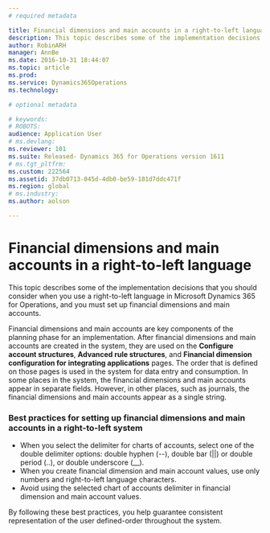```yaml
---
# required metadata

title: Financial dimensions and main accounts in a right-to-left language | Microsoft Docs
description: This topic describes some of the implementation decisions that you should consider when you use a right-to-left language in Microsoft Dynamics 365 for Operations, and you must set up financial dimensions and main accounts.
author: RobinARH
manager: AnnBe
ms.date: 2016-10-31 18:44:07
ms.topic: article
ms.prod: 
ms.service: Dynamics365Operations
ms.technology: 

# optional metadata

# keywords: 
# ROBOTS: 
audience: Application User
# ms.devlang: 
ms.reviewer: 101
ms.suite: Released- Dynamics 365 for Operations version 1611
# ms.tgt_pltfrm: 
ms.custom: 222564
ms.assetid: 37db0713-045d-4db0-be59-181d7ddc471f
ms.region: global
# ms.industry: 
ms.author: aolson

---
```


# Financial dimensions and main accounts in a right-to-left language

This topic describes some of the implementation decisions that you should consider when you use a right-to-left language in Microsoft Dynamics 365 for Operations, and you must set up financial dimensions and main accounts.

Financial dimensions and main accounts are key components of the planning phase for an implementation. After financial dimensions and main accounts are created in the system, they are used on the **Configure account structures**, **Advanced rule structures**, and **Financial dimension configuration for integrating applications** pages. The order that is defined on those pages is used in the system for data entry and consumption. In some places in the system, the financial dimensions and main accounts appear in separate fields. However, in other places, such as journals, the financial dimensions and main accounts appear as a single string.

### Best practices for setting up financial dimensions and main accounts in a right-to-left system

-   When you select the delimiter for charts of accounts, select one of the double delimiter options: double hyphen (--), double bar (||) or double period (..), or double underscore (\_\_).
-   When you create financial dimension and main account values, use only numbers and right-to-left language characters.
-   Avoid using the selected chart of accounts delimiter in financial dimension and main account values.

By following these best practices, you help guarantee consistent representation of the user defined-order throughout the system.

